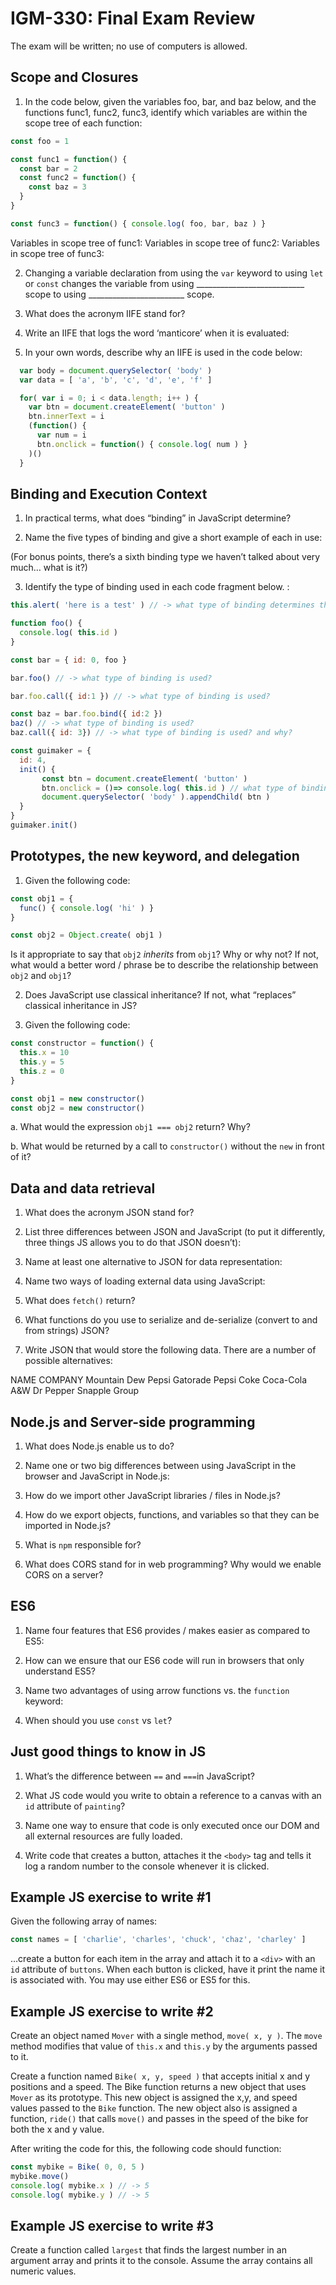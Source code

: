 # IGM-330: Final Exam Review
The exam will be written; no use of computers is allowed.

## Scope and Closures
1. In the code below, given the variables foo, bar, and baz below, and the functions func1, func2, func3, identify which variables are within the scope tree of each function:

```js
const foo = 1

const func1 = function() {
  const bar = 2
  const func2 = function() {
    const baz = 3
  }
}

const func3 = function() { console.log( foo, bar, baz ) }
```

Variables in scope tree of func1: 
Variables in scope tree of func2:
Variables in scope tree of func3:

2. Changing  a variable declaration from using the `var` keyword to using `let` or `const` changes the variable from using ___________________________ scope to using ________________________ scope.



3. What does the acronym IIFE stand for?




4. Write an IIFE that logs the word ‘manticore’ when it is evaluated:






5. In your own words, describe why an IIFE is used in the code below:

```js
  var body = document.querySelector( 'body' )
  var data = [ 'a', 'b', 'c', 'd', 'e', 'f' ]

  for( var i = 0; i < data.length; i++ ) {
    var btn = document.createElement( 'button' )
    btn.innerText = i
    (function() {
      var num = i
      btn.onclick = function() { console.log( num ) }
    )()
  }
```







## Binding and Execution Context
1. In practical terms, what does “binding” in JavaScript determine?




2. Name the five types of binding and give a short example of each in use:













(For bonus points, there’s a sixth binding type we haven’t talked about very much… what is it?)

3. Identify the type of binding used in each code fragment below. :

```js
this.alert( 'here is a test' ) // -> what type of binding determines the value of this?

function foo() { 
  console.log( this.id )
}

const bar = { id: 0, foo }

bar.foo() // -> what type of binding is used?

bar.foo.call({ id:1 }) // -> what type of binding is used?

const baz = bar.foo.bind({ id:2 })
baz() // -> what type of binding is used?
baz.call({ id: 3}) // -> what type of binding is used? and why?

const guimaker = {
  id: 4,
  init() {
	   const btn = document.createElement( 'button' )
	   btn.onclick = ()=> console.log( this.id ) // what type of binding is used?
	   document.querySelector( 'body' ).appendChild( btn )
  }
}
guimaker.init()
```


## Prototypes, the new keyword, and delegation
1. Given the following code:

```js
const obj1 = { 
  func() { console.log( 'hi' ) } 
}

const obj2 = Object.create( obj1 )
```

Is it appropriate to say that `obj2` *inherits* from `obj1`? Why or why not? If not, what would a better word / phrase be to describe the relationship between `obj2` and `obj1`?





2. Does JavaScript use classical inheritance? If not, what “replaces” classical inheritance in JS?




3. Given the following code:

```js
const constructor = function() {
  this.x = 10
  this.y = 5
  this.z = 0
} 

const obj1 = new constructor()
const obj2 = new constructor()
```

a. What would the expression `obj1 === obj2` return? Why?


b. What would be returned by a call to `constructor()` without the `new` in front of it?





## Data and data retrieval
1. What does the acronym JSON stand for?




2. List three differences between JSON and JavaScript (to put it differently, three things JS allows you to do that JSON doesn’t):




3. Name at least one alternative to JSON for data representation:



4. Name two ways of loading external data using JavaScript:



5. What does `fetch()` return?




6. What functions do you use to serialize and de-serialize (convert to and from strings) JSON?




7. Write JSON that would store the following data. There are a number of possible alternatives:

NAME 				COMPANY
Mountain Dew		Pepsi
Gatorade			Pepsi
Coke				Coca-Cola
A&W				Dr Pepper Snapple Group



## Node.js and Server-side programming

1. What does Node.js enable us to do?




2. Name one or two big differences between using JavaScript in the browser and JavaScript in Node.js:




3. How do we import other JavaScript libraries / files in Node.js?




4. How do we export objects, functions, and variables so that they can be imported in Node.js?



5. What is `npm` responsible for?




6. What does CORS stand for in web programming? Why would we enable CORS on a server?




## ES6
1. Name four features that ES6 provides / makes easier as compared to ES5:



2. How can we ensure that our ES6 code will run in browsers that only understand ES5?



3. Name two advantages of using arrow functions vs. the `function` keyword:



4. When should you use `const` vs `let`?





## Just good things to know in JS

1. What’s the difference between `==` and `===`in JavaScript?


2. What JS code would you write to obtain a reference to a canvas with an `id` attribute of `painting`?


3. Name one way to ensure that code is only executed once our DOM and all external resources are fully loaded.


4. Write code that creates a button, attaches it the `<body>` tag and tells it log a random number to the console whenever it is clicked.


## Example JS exercise to write #1
Given the following array of names:

```js
const names = [ 'charlie', 'charles', 'chuck', 'chaz', 'charley' ]
``` 

…create a button for each item in the array and attach it to a `<div>` with an `id` attribute of `buttons`. When each button is clicked, have it print the name it is associated with. You may use either ES6 or ES5 for this.

















## Example JS exercise to write #2
Create an object named `Mover` with a single method, `move( x, y )`. The `move` method modifies that value of `this.x` and `this.y` by the arguments passed to it. 

Create a function named `Bike( x, y, speed )` that accepts initial x and y positions and a speed. The Bike function returns a new object  that uses `Mover` as its prototype. This new object is assigned the x,y, and speed values passed to the `Bike` function. The new object also is assigned a function, `ride()` that calls `move()` and passes in the speed of the bike for both the x and y value.

After writing the code for this, the following code should function:

```js
const mybike = Bike( 0, 0, 5 ) 
mybike.move()
console.log( mybike.x ) // -> 5
console.log( mybike.y ) // -> 5
```















## Example JS exercise to write #3
Create a function called `largest` that finds the largest number in an argument array and prints it to the console. Assume the array contains all numeric values.
